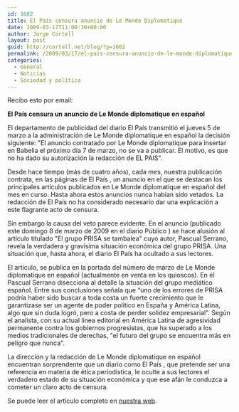 ```yaml
---
id: 1682
title: El País censura anuncio de Le Monde Diplomatique
date: 2009-03-17T11:00:30+00:00
author: Jorge Cortell
layout: post
guid: http://cortell.net/blog/?p=1682
permalink: /2009/03/17/el-pais-censura-anuncio-de-le-monde-diplomatique/
categories:
  - General
  - Noticias
  - Sociedad y polí­tica
---
```

Recibo esto por email:

**El País censura un anuncio de Le Monde diplomatique en español**

El departamento de publicidad del diario El País transmitió el jueves 5 de marzo a la administración de Le Monde diplomatique en español la decisión siguiente: "El anuncio contratado por Le Monde diplomatique para insertar en Babelia el próximo día 7 de marzo, no se va a publicar. El motivo, es que no ha dado su autorización la redacción de EL PAIS". 

Desde hace tiempo (más de cuatro años), cada mes, nuestra publicación contrata, en las páginas de El País , un anuncio en el que se destacan los principales artículos publicados en Le Monde diplomatique en español del mes en curso. Hasta ahora estos anuncios nunca habían sido vetados. La redacción de El País no ha considerado necesario dar una explicación a este flagrante acto de censura. 

Sin embargo la causa del veto parece evidente. En el anuncio (publicado este domingo 8 de marzo de 2009 en el diario Público ) se hace alusión al artículo titulado "El grupo PRISA se tambalea" cuyo autor, Pascual Serrano, revela la verdadera y gravísima situación económica del grupo PRISA. Una situación que, hasta ahora, el diario El País ha ocultado a sus lectores. 

El artículo, se publica en la portada del número de marzo de Le Monde diplomatique en español (actualmente en venta en los quioscos). En él Pascual Serrano disecciona al detalle la situación del grupo mediático español. Entre sus conclusiones señala que “uno de los errores de PRISA podría haber sido buscar a toda costa un fuerte crecimiento que le garantizase ser un agente de poder político en España y América Latina, algo que sin duda logró, pero a costa de perder solidez empresarial”. Según el analista, con su actual línea editorial en América Latina de agresividad permanente contra los gobiernos progresistas, que ha superado a los medios tradicionales de derechas, "el futuro del grupo se encuentra más en peligro que nunca". 

La dirección y la redacción de Le Monde diplomatique en español encuentran sorprendente que un diario como El País , que pretende ser una referencia en materia de ética periodística, le oculte a sus lectores el verdadero estado de su situación económica y que ese afán le conduzca a cometer un claro acto de censura. 

Se puede leer el artículo completo en <a title="http://www.monde-diplomatique.es" href="http://www.monde-diplomatique.es" target="_blank">nuestra web</a>.